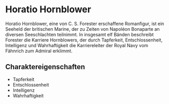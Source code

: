# Horatio Hornblower
Horatio Hornblower, eine von C. S. Forester erschaffene Romanfigur, ist ein Seeheld der britischen Marine, der zu Zeiten von Napoléon Bonaparte an diversen Seeschlachten teilnimmt. In insgesamt elf Bänden beschreibt Forester die Karriere Hornblowers, der durch Tapferkeit, Entschlossenheit, Intelligenz und Wahrhaftigkeit die Karriereleiter der Royal Navy vom Fähnrich zum Admiral erklimmt.
## Charaktereigenschaften
* Tapferkeit
* Entschlossenheit
* Intelligenz
* Wahrhaftigkeit